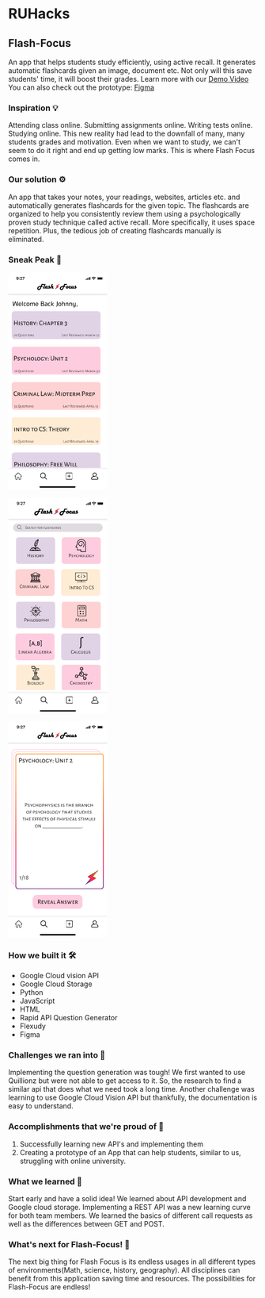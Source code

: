 # RUHacks
## Flash-Focus
An app that helps students study efficiently, using active recall. It generates automatic flashcards given an image, document etc.
Not only will this save students' time, it will boost their grades.
Learn more with our [Demo Video](https://youtu.be/-lRPSlRt_NI)
You can also check out the prototype: [Figma](https://www.figma.com/proto/F65yx46n20XVJP4hzfL5Ls/App?node-id=2%3A158&scaling=min-zoom&page-id=0%3A1)

### Inspiration 💡
Attending class online. Submitting assignments online. Writing tests online. Studying online.
This new reality had lead to the downfall of many, many students grades and motivation.
Even when we want to study, we can't seem to do it right and end up getting low marks. This 
is where Flash Focus comes in. 

### Our solution ⚙️
An app that takes your notes, your readings, websites, articles etc. and automatically generates flashcards for the given topic.
The flashcards are organized to help you consistently review them using a psychologically proven study technique called active recall.
More specifically, it uses space repetition. Plus, the tedious job of creating flashcards manually is eliminated.

### Sneak Peak 👀
<p float="left">
  <img src="pic1.png" alt="" width="200" />
</p>

<p float="left">
  <img src="pic2.png" alt="" width="200" />
</p>

<p float="left">
  <img src="pic3.png" alt="" width="200" />
</p>  


### How we built it 🛠️
- Google Cloud vision API
- Google Cloud Storage 
- Python
- JavaScript
- HTML
- Rapid API Question Generator
- Flexudy
- Figma

### Challenges we ran into 🚧
Implementing the question generation was tough! We first wanted to use Quillionz but were not able to get access to it.
So, the research to find a similar api that does what we need took a long time.
Another challenge was learning to use Google Cloud Vision API but thankfully, the documentation is easy to understand.

### Accomplishments that we're proud of 🌟
1. Successfully learning new API's and implementing them
2. Creating a prototype of an App that can help students, similar to us, struggling with online university. 

### What we learned 📖
Start early and have a solid idea! We learned about API development and Google cloud storage. Implementing a REST API was a new learning curve for both team members. We learned the basics of different call requests as well as the differences between GET and POST.

### What's next for Flash-Focus! 🚀
The next big thing for Flash Focus is its endless usages in all different types of environments(Math, science, history, geography). All disciplines can benefit from this application saving time and resources. The possibilities for Flash-Focus are endless!

